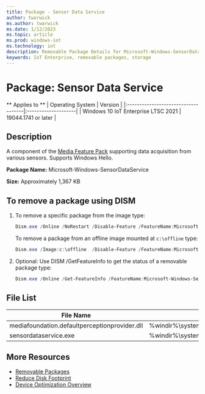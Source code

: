 ```yaml
---
title: Package - Sensor Data Service
author: twarwick
ms.author: twarwick
ms.date: 1/12/2023
ms.topic: article
ms.prod: windows-iot
ms.technology: iot
description: Removable Package Details for Microsoft-Windows-SensorDataService
keywords: IoT Enterprise, removable packages, storage
---
```


# Package: Sensor Data Service
** Applies to **
| Operating System                    |  Version            |
|:------------------------------------|:--------------------|
| Windows 10 IoT Enterprise LTSC 2021 | 19044.1741 or later |

## Description
A component of the [Media Feature Pack](/windows/win32/wmdm/windows-media-device-manager-architecture) supporting data acquisition from various sensors.  Supports Windows Hello.

**Package Name:** Microsoft-Windows-SensorDataService

**Size:** Approximately 1,367 KB

## To remove a package using DISM

1. To remove a specific package from the image type:
   ```powershell
   Dism.exe /Online /NoRestart /Disable-Feature /FeatureName:Microsoft-Windows-SensorDataService /PackageName:@Package
   ````

   To remove a package from an offline image mounted at `c:\offline` type:
   ```powershell
   Dism.exe /Image:c:\offline  /Disable-Feature /FeatureName:Microsoft-Windows-SensorDataService /PackageName:@Package
   ```

1. Optional: Use DISM /GetFeatureInfo to get the status of a removable package type:
   ```powershell
   Dism.exe /Online /Get-FeatureInfo /FeatureName:Microsoft-Windows-SensorDataService /PackageName:@Package
   ````

## File List
| File Name | Installed Location |
|-----------|--------------------|
| mediafoundation.defaultperceptionprovider.dll | %windir%\system32\mediafoundation.defaultperceptionprovider.dll |
| sensordataservice.exe                         | %windir%\system32\sensordataservice.exe |

## More Resources
- [Removable Packages](/windows/iot/iot-enterprise/Optimize-Your-Device/Removable-Packages)
- [Reduce Disk Footprint](/windows/iot/iot-enterprise/Optimize-Your-Device/Reduce-Disk-Footprint)
- [Device Optimization Overview](/windows/iot/iot-enterprise/Optimize-Your-Device/Overview)
